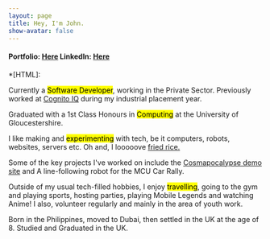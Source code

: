 ```yaml
---
layout: page
title: Hey, I'm John.
show-avatar: false
---
```


#### Portfolio: [Here](https://johncalzado1.github.io) LinkedIn: [Here](https://linkedin.com/in/johncalzado)

*[HTML]:
<p class="about-text">
  <span class="fa fa-briefcase about-icon" aria-hidden="true"></span>
  Currently a <mark>Software Developer</mark>, working in the Private Sector. Previously worked at <a target="_blank" href="https://www.cognitoiq.com/">Cognito IQ</a> during my industrial placement year.
</p>

<p class="about-text">
  <span class="fa fa-graduation-cap about-icon" aria-hidden="true"></span>
  Graduated with a 1st Class Honours in <mark>Computing</mark> at the University of Gloucestershire.
</p>

<p class="about-text">
  <span class="fa fa-wrench about-icon" aria-hidden="true"></span>
  I like making and <mark>experimenting</mark> with tech, be it computers, robots, websites, servers etc. Oh and, I looooove <a href="https://www.instagram.com/friedrice4life1">fried rice.</a>
</p>

<p class="about-text">
  <span class="fa fa-file-text-o about-icon"></span>
  Some of the key projects I've worked on include the <a href="http://johncalzado1.github.io/CT6008/">Cosmapocalypse demo site</a> and A line-following robot for the MCU Car Rally.
</p>

<p class="about-text">
  <span class="fa fa-plane about-icon" aria-hidden="true"></span>
  Outside of my usual tech-filled hobbies, I enjoy <mark>travelling</mark>, going to the gym and playing sports, hosting parties, playing Mobile Legends and watching Anime! I also, volunteer regularly and mainly in the area of youth work.
</p>

<p class="about-text">
  <span class="fa fa-globe about-icon" aria-hidden="true"></span>
  Born in the Philippines, moved to Dubai, then settled in the UK at the age of 8. Studied and Graduated in the UK.
</p>
